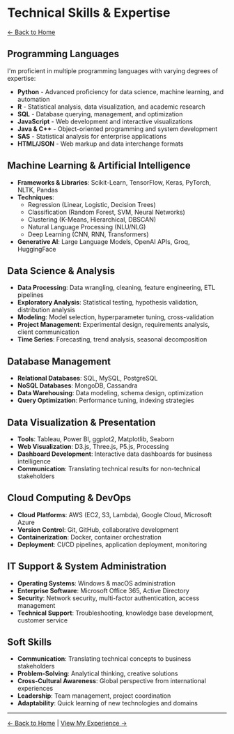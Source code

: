 # Technical Skills & Expertise

[← Back to Home](https://cdcastr0.github.io)

## Programming Languages

I'm proficient in multiple programming languages with varying degrees of expertise:

- **Python** - Advanced proficiency for data science, machine learning, and automation
- **R** - Statistical analysis, data visualization, and academic research
- **SQL** - Database querying, management, and optimization
- **JavaScript** - Web development and interactive visualizations
- **Java & C++** - Object-oriented programming and system development
- **SAS** - Statistical analysis for enterprise applications
- **HTML/JSON** - Web markup and data interchange formats

## Machine Learning & Artificial Intelligence

- **Frameworks & Libraries**: Scikit-Learn, TensorFlow, Keras, PyTorch, NLTK, Pandas
- **Techniques**: 
  - Regression (Linear, Logistic, Decision Trees)
  - Classification (Random Forest, SVM, Neural Networks)
  - Clustering (K-Means, Hierarchical, DBSCAN)
  - Natural Language Processing (NLU/NLG)
  - Deep Learning (CNN, RNN, Transformers)
- **Generative AI**: Large Language Models, OpenAI APIs, Groq, HuggingFace

## Data Science & Analysis

- **Data Processing**: Data wrangling, cleaning, feature engineering, ETL pipelines
- **Exploratory Analysis**: Statistical testing, hypothesis validation, distribution analysis
- **Modeling**: Model selection, hyperparameter tuning, cross-validation
- **Project Management**: Experimental design, requirements analysis, client communication
- **Time Series**: Forecasting, trend analysis, seasonal decomposition

## Database Management

- **Relational Databases**: SQL, MySQL, PostgreSQL
- **NoSQL Databases**: MongoDB, Cassandra
- **Data Warehousing**: Data modeling, schema design, optimization
- **Query Optimization**: Performance tuning, indexing strategies

## Data Visualization & Presentation

- **Tools**: Tableau, Power BI, ggplot2, Matplotlib, Seaborn
- **Web Visualization**: D3.js, Three.js, P5.js, Processing
- **Dashboard Development**: Interactive data dashboards for business intelligence
- **Communication**: Translating technical results for non-technical stakeholders

## Cloud Computing & DevOps

- **Cloud Platforms**: AWS (EC2, S3, Lambda), Google Cloud, Microsoft Azure
- **Version Control**: Git, GitHub, collaborative development
- **Containerization**: Docker, container orchestration
- **Deployment**: CI/CD pipelines, application deployment, monitoring

## IT Support & System Administration

- **Operating Systems**: Windows & macOS administration
- **Enterprise Software**: Microsoft Office 365, Active Directory
- **Security**: Network security, multi-factor authentication, access management
- **Technical Support**: Troubleshooting, knowledge base development, customer service

## Soft Skills

- **Communication**: Translating technical concepts to business stakeholders
- **Problem-Solving**: Analytical thinking, creative solutions
- **Cross-Cultural Awareness**: Global perspective from international experiences
- **Leadership**: Team management, project coordination
- **Adaptability**: Quick learning of new technologies and domains

---

[← Back to Home](https://cdcastr0.github.io) | [View My Experience →](https://cdcastr0.github.io/experience) 